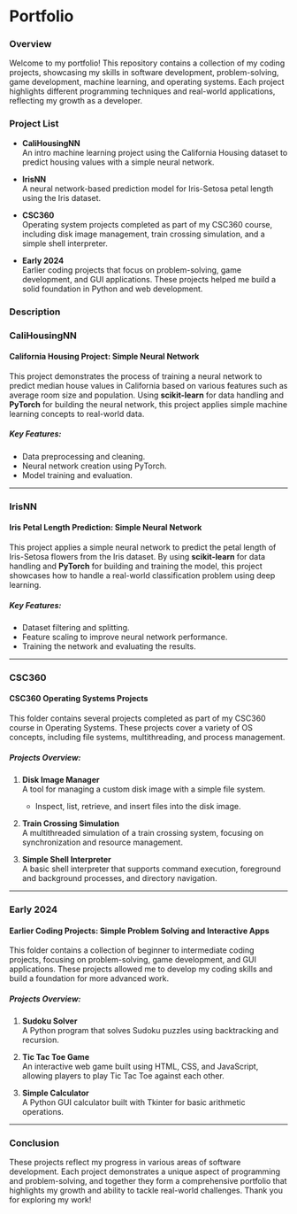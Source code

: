 # Portfolio

### Overview

Welcome to my portfolio! This repository contains a collection of my coding projects, showcasing my skills in software development, problem-solving, game development, machine learning, and operating systems. Each project highlights different programming techniques and real-world applications, reflecting my growth as a developer.

### Project List

- **CaliHousingNN**  
  An intro machine learning project using the California Housing dataset to predict housing values with a simple neural network.

- **IrisNN**  
  A neural network-based prediction model for Iris-Setosa petal length using the Iris dataset.

- **CSC360**  
  Operating system projects completed as part of my CSC360 course, including disk image management, train crossing simulation, and a simple shell interpreter.

- **Early 2024**  
  Earlier coding projects that focus on problem-solving, game development, and GUI applications. These projects helped me build a solid foundation in Python and web development.

### Description

### CaliHousingNN

#### **California Housing Project: Simple Neural Network**

This project demonstrates the process of training a neural network to predict median house values in California based on various features such as average room size and population. Using **scikit-learn** for data handling and **PyTorch** for building the neural network, this project applies simple machine learning concepts to real-world data.

##### Key Features:
- Data preprocessing and cleaning.
- Neural network creation using PyTorch.
- Model training and evaluation.

---

### IrisNN

#### **Iris Petal Length Prediction: Simple Neural Network**

This project applies a simple neural network to predict the petal length of Iris-Setosa flowers from the Iris dataset. By using **scikit-learn** for data handling and **PyTorch** for building and training the model, this project showcases how to handle a real-world classification problem using deep learning.

##### Key Features:
- Dataset filtering and splitting.
- Feature scaling to improve neural network performance.
- Training the network and evaluating the results.

---

### CSC360

#### **CSC360 Operating Systems Projects**

This folder contains several projects completed as part of my CSC360 course in Operating Systems. These projects cover a variety of OS concepts, including file systems, multithreading, and process management.

##### Projects Overview:
1. **Disk Image Manager**  
   A tool for managing a custom disk image with a simple file system.
   - Inspect, list, retrieve, and insert files into the disk image.

2. **Train Crossing Simulation**  
   A multithreaded simulation of a train crossing system, focusing on synchronization and resource management.

3. **Simple Shell Interpreter**  
   A basic shell interpreter that supports command execution, foreground and background processes, and directory navigation.

---

### Early 2024

#### **Earlier Coding Projects: Simple Problem Solving and Interactive Apps**

This folder contains a collection of beginner to intermediate coding projects, focusing on problem-solving, game development, and GUI applications. These projects allowed me to develop my coding skills and build a foundation for more advanced work.

##### Projects Overview:
1. **Sudoku Solver**  
   A Python program that solves Sudoku puzzles using backtracking and recursion.

2. **Tic Tac Toe Game**  
   An interactive web game built using HTML, CSS, and JavaScript, allowing players to play Tic Tac Toe against each other.

3. **Simple Calculator**  
   A Python GUI calculator built with Tkinter for basic arithmetic operations.

---

### Conclusion

These projects reflect my progress in various areas of software development. Each project demonstrates a unique aspect of programming and problem-solving, and together they form a comprehensive portfolio that highlights my growth and ability to tackle real-world challenges. Thank you for exploring my work!
